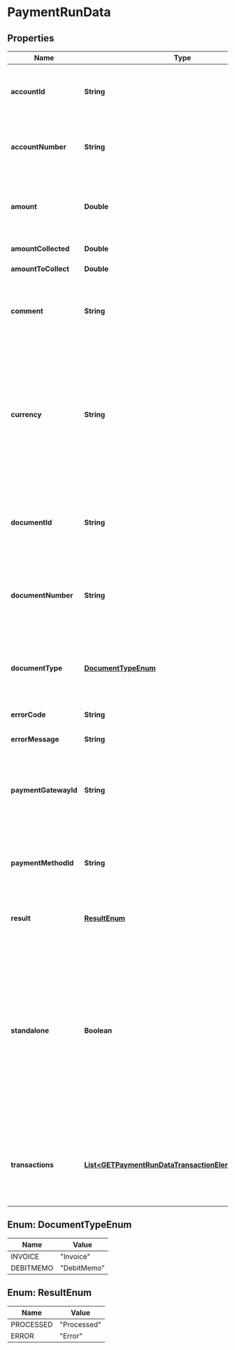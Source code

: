 

# PaymentRunData


## Properties

| Name | Type | Description | Notes |
|------------ | ------------- | ------------- | -------------|
|**accountId** | **String** | The customer account ID specified in the &#x60;data&#x60; field when creating the payment run.  |  [optional] |
|**accountNumber** | **String** | The customer account number specified in the &#x60;data&#x60; field when creating the payment run.  |  [optional] |
|**amount** | **Double** | The amount specified in the &#x60;data&#x60; field when creating the payment run. &#x60;null&#x60; is returned if it was not specified.  |  [optional] |
|**amountCollected** | **Double** | The amount that is collected.  |  [optional] |
|**amountToCollect** | **Double** | The amount to be collected.  |  [optional] |
|**comment** | **String** | The comment specified in the &#x60;data&#x60; field when creating the payment run. &#x60;null&#x60; is returned if it was not specified.  |  [optional] |
|**currency** | **String** | This field is only available if support for standalone payments is enabled.  The currency of the standalone payment. The currency of the standalone payment can be different from the payment currency defined in the customer account settings.  |  [optional] |
|**documentId** | **String** | The billing document ID specified in the &#x60;data&#x60; field when creating the payment run. &#x60;null&#x60; is returned if it was not specified.  |  [optional] |
|**documentNumber** | **String** | The billing document number specified in the &#x60;data&#x60; field when creating the payment run. &#x60;null&#x60; is returned if it was not specified.  |  [optional] |
|**documentType** | [**DocumentTypeEnum**](#DocumentTypeEnum) | The billing document type specified in the &#x60;data&#x60; field when creating the payment run. &#x60;null&#x60; is returned if it was not specified.  |  [optional] |
|**errorCode** | **String** | The error code of the response.  |  [optional] |
|**errorMessage** | **String** | The detailed information of the error response.  |  [optional] |
|**paymentGatewayId** | **String** | The payment gateway ID specified in the &#x60;data&#x60; field when creating the payment run. &#x60;null&#x60; is returned if it was not specified.  |  [optional] |
|**paymentMethodId** | **String** | The payment method ID specified in the &#x60;data&#x60; field when creating the payment run. &#x60;null&#x60; is returned if it was not specified.  |  [optional] |
|**result** | [**ResultEnum**](#ResultEnum) | Indicates whether the data is processed successfully or not.  |  [optional] |
|**standalone** | **Boolean** | This field is only available if the support for standalone payment is enabled.  The value &#x60;true&#x60; indicates this is a standalone payment that is created and processed in Zuora through Zuora gateway integration but will be settled outside of Zuora. No settlement data will be created. The standalone payment cannot be applied, unapplied, or transferred.  |  [optional] |
|**transactions** | [**List&lt;GETPaymentRunDataTransactionElementResponse&gt;**](GETPaymentRunDataTransactionElementResponse.md) | Container for transactions that apply to the current request. Each element contains an array of the settlement/payment applied to the record.  |  [optional] |



## Enum: DocumentTypeEnum

| Name | Value |
|---- | -----|
| INVOICE | &quot;Invoice&quot; |
| DEBITMEMO | &quot;DebitMemo&quot; |



## Enum: ResultEnum

| Name | Value |
|---- | -----|
| PROCESSED | &quot;Processed&quot; |
| ERROR | &quot;Error&quot; |



